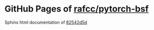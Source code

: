 GitHub Pages of [rafcc/pytorch-bsf](https://github.com/rafcc/pytorch-bsf.git)
===
Sphinx html documentation of [82542d5d](https://github.com/rafcc/pytorch-bsf/tree/82542d5dbb755aca332df5f83a6d59aefe0c57b0)
